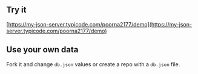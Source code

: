 ## Try it

[https://my-json-server.typicode.com/poorna2177/demo](https://my-json-server.typicode.com/poorna2177/demo)

## Use your own data

Fork it and change `db.json` values or create a repo with a `db.json` file.
